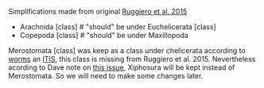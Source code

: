 Simplifications made from  original  [Ruggiero et al. 2015 ](https://www.checklistbank.org/dataset/294066/about)

-  Arachnida [class] #  "should" be under Euchelicerata [class]
-  Copepoda [class] #  "should" be under  Maxillopoda


Merostomata [class] was keep as a class under chelicerata according to [worms](https://www.marinespecies.org/aphia.php?p=taxdetails&id=150507) an [ITIS](https://www.checklistbank.org/dataset/2144/names?facet=rank&facet=issue&facet=status&facet=nomStatus&facet=nomCode&facet=nameType&facet=field&facet=authorship&facet=authorshipYear&facet=extinct&facet=environment&facet=origin&facet=sectorMode&facet=secondarySourceGroup&facet=sectorDatasetKey&facet=group&limit=50&offset=0&q=Merostomata&sortBy=taxonomic), this class is missing from Ruggiero et al. 2015. Nevertheless acording to Dave note on [this issue](https://github.com/CatalogueOfLife/data/issues/648), Xiphosura will be kept instead of Merostomata. So we will need to make some changes later.

